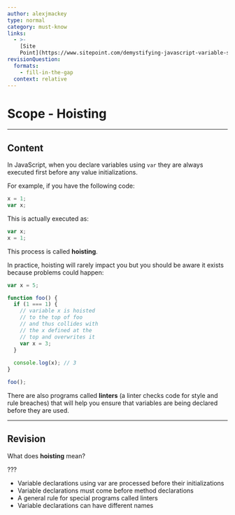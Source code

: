 ```yaml
---
author: alexjmackey
type: normal
category: must-know
links:
  - >-
    [Site
    Point](https://www.sitepoint.com/demystifying-javascript-variable-scope-hoisting/){website}
revisionQuestion:
  formats:
    - fill-in-the-gap
  context: relative
---
```


# Scope - Hoisting


---

## Content

In JavaScript, when you declare variables using `var` they are always executed first before any value initializations.

For example, if you have the following code:

```javascript
x = 1;
var x;
```

This is actually executed as:

```javascript
var x;
x = 1;
```

This process is called **hoisting**.

In practice, hoisting will rarely impact you but you should be aware it exists because problems could happen:

```js
var x = 5;

function foo() {
  if (1 === 1) {
    // variable x is hoisted
    // to the top of foo
    // and thus collides with
    // the x defined at the
    // top and overwrites it
    var x = 3;
  }
  
  console.log(x); // 3
}

foo();
```

There are also programs called **linters** (a linter checks code for style and rule breaches) that will help you ensure that variables are being declared before they are used.


---

## Revision

What does **hoisting** mean?

???

- Variable declarations using var are processed before their initializations
- Variable declarations must come before method declarations
- A general rule for special programs called linters
- Variable declarations can have different names
